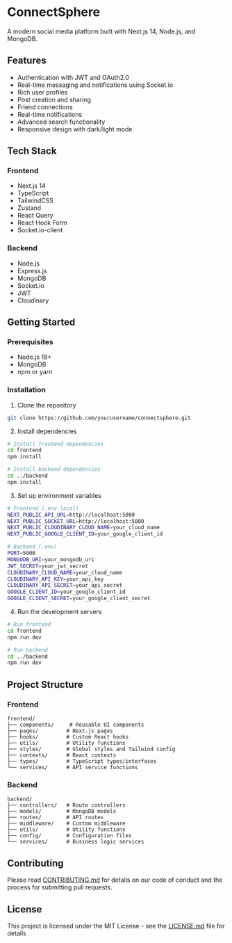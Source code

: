 # ConnectSphere

A modern social media platform built with Next.js 14, Node.js, and MongoDB.

## Features

- Authentication with JWT and OAuth2.0
- Real-time messaging and notifications using Socket.io
- Rich user profiles
- Post creation and sharing
- Friend connections
- Real-time notifications
- Advanced search functionality
- Responsive design with dark/light mode

## Tech Stack

### Frontend
- Next.js 14
- TypeScript
- TailwindCSS
- Zustand
- React Query
- React Hook Form
- Socket.io-client

### Backend
- Node.js
- Express.js
- MongoDB
- Socket.io
- JWT
- Cloudinary

## Getting Started

### Prerequisites
- Node.js 18+
- MongoDB
- npm or yarn

### Installation

1. Clone the repository
```bash
git clone https://github.com/yourusername/connectsphere.git
```

2. Install dependencies
```bash
# Install frontend dependencies
cd frontend
npm install

# Install backend dependencies
cd ../backend
npm install
```

3. Set up environment variables
```bash
# Frontend (.env.local)
NEXT_PUBLIC_API_URL=http://localhost:5000
NEXT_PUBLIC_SOCKET_URL=http://localhost:5000
NEXT_PUBLIC_CLOUDINARY_CLOUD_NAME=your_cloud_name
NEXT_PUBLIC_GOOGLE_CLIENT_ID=your_google_client_id

# Backend (.env)
PORT=5000
MONGODB_URI=your_mongodb_uri
JWT_SECRET=your_jwt_secret
CLOUDINARY_CLOUD_NAME=your_cloud_name
CLOUDINARY_API_KEY=your_api_key
CLOUDINARY_API_SECRET=your_api_secret
GOOGLE_CLIENT_ID=your_google_client_id
GOOGLE_CLIENT_SECRET=your_google_client_secret
```

4. Run the development servers
```bash
# Run frontend
cd frontend
npm run dev

# Run backend
cd ../backend
npm run dev
```

## Project Structure

### Frontend
```
frontend/
├── components/     # Reusable UI components
├── pages/         # Next.js pages
├── hooks/         # Custom React hooks
├── utils/         # Utility functions
├── styles/        # Global styles and Tailwind config
├── contexts/      # React contexts
├── types/         # TypeScript types/interfaces
└── services/      # API service functions
```

### Backend
```
backend/
├── controllers/   # Route controllers
├── models/        # MongoDB models
├── routes/        # API routes
├── middleware/    # Custom middleware
├── utils/         # Utility functions
├── config/        # Configuration files
└── services/      # Business logic services
```

## Contributing

Please read [CONTRIBUTING.md](CONTRIBUTING.md) for details on our code of conduct and the process for submitting pull requests.

## License

This project is licensed under the MIT License - see the [LICENSE.md](LICENSE.md) file for details
